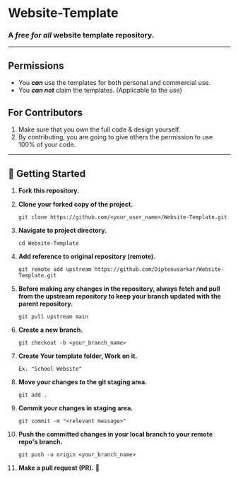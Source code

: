 # Website-Template
### A _free for all_ website template repository.

------------



## Permissions
* You _**can**_ use the templates for both personal and commercial use.
* You _**can not**_ claim the templates. (Applicable to the use)

## For Contributors
1. Make sure that you own the full code & design yourself.
2. By contributing, you are going to give others the permission to use 100% of your code.


------------



## 🎉 Getting Started

1. **Fork this repository.**

2. **Clone your forked copy of the project.**
   ```
   git clone https://github.com/<your_user_name>/Website-Template.git
   ```

3. **Navigate to project directory.**
   ```
   cd Website-Template
   ```
4. **Add reference to original repository (remote).**
   ```
   git remote add upstream https://github.com/Diptenusarkar/Website-Template.git
   ```
5. **Before making any changes in the repository, always fetch and pull from the upstream repository to keep your branch updated with the parent repository.**
   ```
   git pull upstream main
   ```
6. **Create a new branch.**
   ```
   git checkout -b <your_branch_name>
   ```
7. **Create Your template folder, Work on it.**
	```
	Ex. "School Website"
	```

8. **Move your changes to the git staging area.**
   ```
   git add .
   ```
9. **Commit your changes in staging area.**
   ```
   git commit -m "<relevant message>"
   ```
10. **Push the committed changes in your local branch to your remote repo's branch.**
    ```
    git push -u origin <your_branch_name>
    ```
11. **Make a pull request (PR).** 🚀
